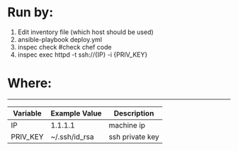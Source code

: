 Run by:
=========
1. Edit inventory file (which host should be used)
2. ansible-playbook deploy.yml
3. inspec check #check chef code
4. inspec exec httpd -t ssh://{IP} -i {PRIV_KEY}

Where:
=========

--------------
| Variable| Example Value | Description |
|-------------------|---------------------|----------------------|
|IP | 1.1.1.1 | machine ip |
|PRIV_KEY | ~/.ssh/id_rsa |ssh private key|
